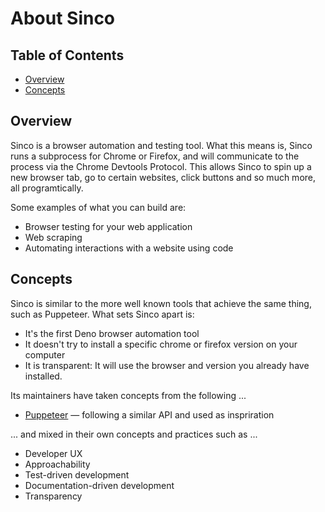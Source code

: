 # About Sinco

## Table of Contents

* [Overview](#overview)
* [Concepts](#concepts)

## Overview

Sinco is a browser automation and testing tool. What this means is, Sinco runs a subprocess for Chrome or Firefox, and will communicate to the process via the Chrome Devtools Protocol. This allows Sinco to spin up a new browser tab, go to certain websites, click buttons and so much more, all programtically.

Some examples of what you can build are:

* Browser testing for your web application
* Web scraping
* Automating interactions with a website using code

## Concepts

Sinco is similar to the more well known tools that achieve the same thing, such as Puppeteer. What sets Sinco apart is:

- It's the first Deno browser automation tool
- It doesn't try to install a specific chrome or firefox version on your computer
- It is transparent: It will use the browser and version you already have installed.

Its maintainers have taken concepts from the following ...

* [Puppeteer](https://pptr.dev/) — following a similar API and used as inspriration

... and mixed in their own concepts and practices such as ...

* Developer UX
* Approachability
* Test-driven development
* Documentation-driven development
* Transparency
